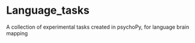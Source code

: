 # Language_tasks
A collection of experimental tasks created in psychoPy, for language brain mapping
